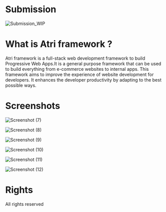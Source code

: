 # Submission
![Submission_WIP](https://user-images.githubusercontent.com/103450664/209939922-de6c7242-5e01-4a66-9ba1-6479c6b52ca7.jpg)

# What is Atri framework ?
Atri framework is a full-stack web development framework to build Progressive Web Apps.It is a general purpose framework that can be used to build everything from e-commerce websites to internal apps.
This framework aims to improve the experience of website development for developers. It enhances the developer productivity by adapting to the best possible ways.

# Screenshots 
![Screenshot (7)](https://user-images.githubusercontent.com/103450664/209940224-5510adfe-d632-4313-9988-887310974bea.png)

![Screenshot (8)](https://user-images.githubusercontent.com/103450664/209940233-94a0aaf1-1577-4262-a484-d7871121af01.png)

![Screenshot (9)](https://user-images.githubusercontent.com/103450664/209940260-4c3be48f-5a42-46f0-b7cc-789498c71143.png)

![Screenshot (10)](https://user-images.githubusercontent.com/103450664/209940268-7cc89302-99fc-4f6c-9ed1-b4c85b4d07b5.png)

![Screenshot (11)](https://user-images.githubusercontent.com/103450664/209940274-4296be23-8091-4a2b-9769-67c04d4a0e56.png)

![Screenshot (12)](https://user-images.githubusercontent.com/103450664/209940182-fe8ab7a4-57fd-4e4d-9130-d866615b078b.png)


# Rights
All rights reserved
